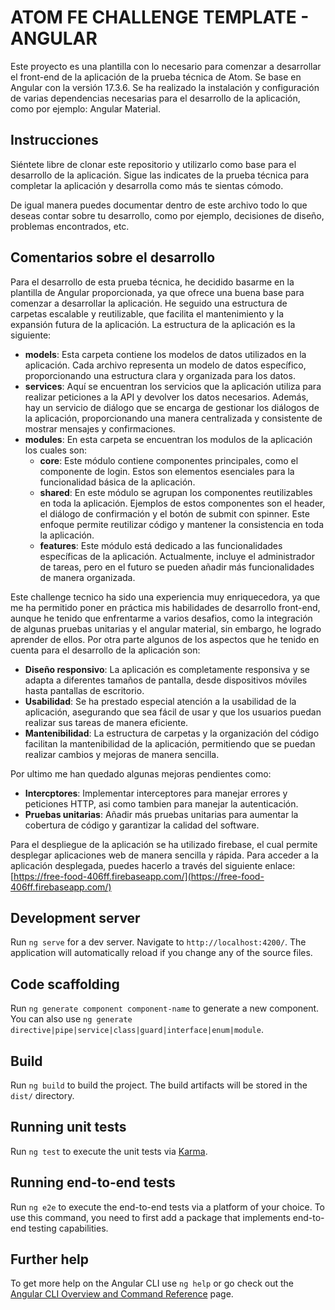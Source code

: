 # ATOM FE CHALLENGE TEMPLATE - ANGULAR

Este proyecto es una plantilla con lo necesario para comenzar a desarrollar el front-end de la aplicación de la prueba técnica de Atom. Se base en Angular con la versión 17.3.6.
Se ha realizado la instalación y configuración de varias dependencias necesarias para el desarrollo de la aplicación, como por ejemplo: Angular Material.

## Instrucciones
Siéntete libre de clonar este repositorio y utilizarlo como base para el desarrollo de la aplicación. Sigue las indicates de la prueba técnica para completar la aplicación y desarrolla como más te sientas cómodo.

De igual manera puedes documentar dentro de este archivo todo lo que deseas contar sobre tu desarrollo, como por ejemplo, decisiones de diseño, problemas encontrados, etc.

## Comentarios sobre el desarrollo
Para el desarrollo de esta prueba técnica, he decidido basarme en la plantilla de Angular proporcionada, ya que ofrece una buena base para comenzar a desarrollar la aplicación. He seguido una estructura de carpetas escalable y reutilizable, que facilita el mantenimiento y la expansión futura de la aplicación. La estructura de la aplicación es la siguiente:

- **models**: Esta carpeta contiene los modelos de datos utilizados en la aplicación. Cada archivo representa un modelo de datos específico, proporcionando una estructura clara y organizada para los datos.
- **services**: Aquí se encuentran los servicios que la aplicación utiliza para realizar peticiones a la API y devolver los datos necesarios. Además, hay un servicio de diálogo que se encarga de gestionar los diálogos de la aplicación, proporcionando una manera centralizada y consistente de mostrar mensajes y confirmaciones.
- **modules**: En esta carpeta se encuentran los modulos de la aplicación los cuales son:
    - **core**: Este módulo contiene componentes principales, como el componente de login. Estos son elementos esenciales para la funcionalidad básica de la aplicación.
    - **shared**:  En este módulo se agrupan los componentes reutilizables en toda la aplicación. Ejemplos de estos componentes son el header, el diálogo de confirmación y el botón de submit con spinner. Este enfoque permite reutilizar código y mantener la consistencia en toda la aplicación.
    - **features**: Este módulo está dedicado a las funcionalidades específicas de la aplicación. Actualmente, incluye el administrador de tareas, pero en el futuro se pueden añadir más funcionalidades de manera organizada.

Este challenge tecnico ha sido una experiencia muy enriquecedora, ya que me ha permitido poner en práctica mis habilidades de desarrollo front-end, aunque he tenido que enfrentarme a varios desafios, como la integración de algunas pruebas unitarias y el angular material, sin embargo, he logrado aprender de ellos.
Por otra parte algunos de los aspectos que he tenido en cuenta para el desarrollo de la aplicación son:
- **Diseño responsivo**: La aplicación es completamente responsiva y se adapta a diferentes tamaños de pantalla, desde dispositivos móviles hasta pantallas de escritorio.
- **Usabilidad**: Se ha prestado especial atención a la usabilidad de la aplicación, asegurando que sea fácil de usar y que los usuarios puedan realizar sus tareas de manera eficiente.
- **Mantenibilidad**: La estructura de carpetas y la organización del código facilitan la mantenibilidad de la aplicación, permitiendo que se puedan realizar cambios y mejoras de manera sencilla.

Por ultimo me han quedado algunas mejoras pendientes como:
 - **Intercptores**: Implementar interceptores para manejar errores y peticiones HTTP, asi como tambien para manejar la autenticación.
- **Pruebas unitarias**: Añadir más pruebas unitarias para aumentar la cobertura de código y garantizar la calidad del software.

Para el despliegue de la aplicación se ha utilizado firebase, el cual permite desplegar aplicaciones web de manera sencilla y rápida. Para acceder a la aplicación desplegada, puedes hacerlo a través del siguiente enlace: [https://free-food-406ff.firebaseapp.com/](https://free-food-406ff.firebaseapp.com/)



## Development server

Run `ng serve` for a dev server. Navigate to `http://localhost:4200/`. The application will automatically reload if you change any of the source files.

## Code scaffolding

Run `ng generate component component-name` to generate a new component. You can also use `ng generate directive|pipe|service|class|guard|interface|enum|module`.

## Build

Run `ng build` to build the project. The build artifacts will be stored in the `dist/` directory.

## Running unit tests

Run `ng test` to execute the unit tests via [Karma](https://karma-runner.github.io).

## Running end-to-end tests

Run `ng e2e` to execute the end-to-end tests via a platform of your choice. To use this command, you need to first add a package that implements end-to-end testing capabilities.

## Further help

To get more help on the Angular CLI use `ng help` or go check out the [Angular CLI Overview and Command Reference](https://angular.io/cli) page.
